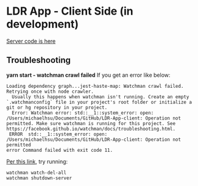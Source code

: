 # LDR App - Client Side (in development)
[Server code is here](https://github.com/hsunami10/LDR-App-server)
## Troubleshooting
**yarn start - watchman crawl failed**
If you get an error like below:
```shell
Loading dependency graph...jest-haste-map: Watchman crawl failed. Retrying once with node crawler.
  Usually this happens when watchman isn't running. Create an empty `.watchmanconfig` file in your project's root folder or initialize a git or hg repository in your project.
  Error: Watchman error: std::__1::system_error: open: /Users/michaelhsu/Documents/GitHub/LDR-App-client: Operation not permitted. Make sure watchman is running for this project. See https://facebook.github.io/watchman/docs/troubleshooting.html.
 ERROR  std::__1::system_error: open: /Users/michaelhsu/Documents/GitHub/LDR-App-client: Operation not permitted
error Command failed with exit code 11.
```
[Per this link](https://github.com/facebook/watchman/issues/977#issuecomment-1189903929), try running:
```shell
watchman watch-del-all
watchman shutdown-server
```
